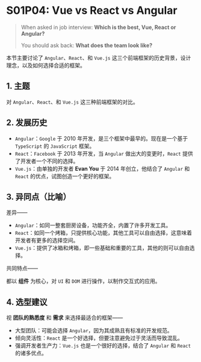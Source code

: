 # S01P04: Vue vs React vs Angular

> When asked in job interview: **Which is the best, Vue, React or Angular?**
>
> You should ask back: **What does the team look like?**

本节主要讨论了 `Angular`、`React`、和 `Vue.js` 这三个前端框架的历史背景，设计理念，以及如何选择合适的框架。



## 1. 主题

对 `Angular`、`React`、和 `Vue.js` 这三种前端框架的对比。



## 2. 发展历史

- `Angular`：`Google` 于 2010 年开发，是三个框架中最早的。现在是一个基于 `TypeScript` 的 `JavaScript` 框架。
- `React`：`Facebook` 于 2013 年开发，当 `Angular` 做出大的变更时，`React` 提供了开发者一个不同的选择。
- `Vue.js`：由单独的开发者 **Evan You** 于 2014 年创立，他结合了 `Angular` 和 `React` 的优点，试图创造一个更好的框架。



## 3. 异同点（比喻）

差异——

- `Angular`：如同一整套厨房设备，功能齐全，内置了许多开发工具。
- `React`：如同一个烤箱，只提供核心功能，其他工具可以自由选择，这意味着开发者有更多的选择空间。
- `Vue.js`：提供了冰箱和烤箱，即一些基础和重要的工具，其他的则可以自由选择。

共同特点——

都以 **组件** 为核心，对 `UI` 和 `DOM` 进行操作，以制作交互式的应用。



## 4. 选型建议



视 **团队的熟悉度** 和 **需求** 来选择最适合的框架——

- 大型团队：可能会选择 `Angular`，因为其成熟且有标准的开发规范。
- 倾向灵活性：`React` 是一个好选择，但要注意避免过于灵活而导致混乱。
- 强调开发者生产力：`Vue.js` 也是一个很好的选择，结合了 `Angular` 和 `React` 的诸多优点。